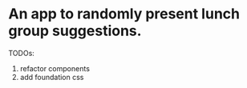 # An app to randomly present lunch group suggestions.

TODOs:

1. refactor components
2. add foundation css